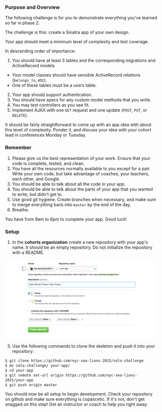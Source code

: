 ### Purpose and Overview
The following challenge is for you to demonstrate everything you've learned so far in phase 2.

The challenge is this: create a Sinatra app of your own design.

Your app should meet a minimum level of complexity and test coverage.

In descending order of importance:

1. You should have at least 3 tables and the corresponding migrations and ActiveRecord models
 * Your model classes should have sensible ActiveRecord relations (`belongs_to`, etc).
 * One of these tables must be a users table.
2. Your app should support authentication.
3. You should have specs for any custom model methods that you write.
4. You may test controllers as you see fit.
5. Implement AJAX with one `GET` request and one update (`POST`, `PUT`, or `DELETE`).

It should be fairly straightforward to come up with an app idea with about this level of complexity. Ponder it, and discuss your idea with your cohort lead in conferences Monday or Tuesday.

### Remember

1. Please give us the best representation of your work. Ensure that your code is complete, tested, and clean.
2. You have all the resources normally available to you except for a pair. Write your own code, but take advantage of coaches, your teachers, each other, and Google.
3. You should be able to talk about all the code in your app.
4. You should be able to talk about the parts of your app that you wanted to write, but didn't get to.
5. Use good git hygiene. Create branches when necessary, and make sure to merge everything back into `master` by the end of the day.
6. Breathe.

You have from 9am to 6pm to complete your app. Good luck!

### Setup
1. In the **cohorts organization** create a new repository with your app's name. It should be an empty repository. Do not initialize the repository with a README.

![alt 'new repo'](./references/new_repo.png)

3. Use the following commands to clone the skeleton and push it into your repository:

```
$ git clone https://github.com/nyc-sea-lions-2015/solo-challenge
$ mv solo-challenge/ your-app/
$ cd your-app
$ git remote set-url origin https://github.com/nyc-sea-lions-2015/your-app
$ git push origin master
```

You should now be all setup to begin development. Check your repository on github and make sure everything is copascetic. If it's not, don't get snagged on this step! Get an instructor or coach to help you right away.
